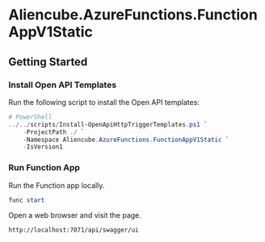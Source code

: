 # Aliencube.AzureFunctions.FunctionAppV1Static #

## Getting Started ##

### Install Open API Templates ###

Run the following script to install the Open API templates:

```powershell
# PowerShell
../../scripts/Install-OpenApiHttpTriggerTemplates.ps1 `
    -ProjectPath ./ `
    -Namespace Aliencube.AzureFunctions.FunctionAppV1Static `
    -IsVersion1
```


### Run Function App ###

Run the Function app locally.

```powershell
func start
```

Open a web browser and visit the page.

```txt
http://localhost:7071/api/swagger/ui
```
